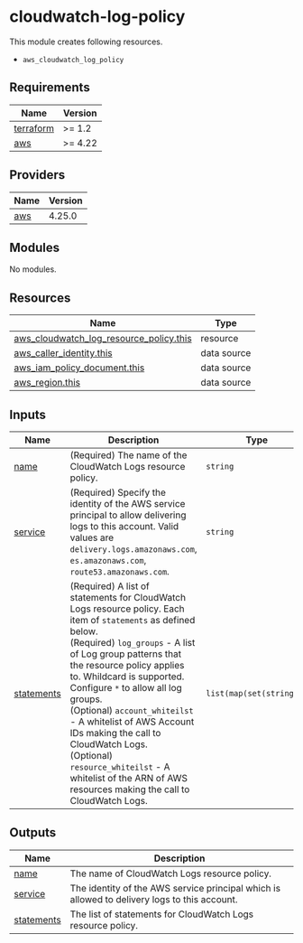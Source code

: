 # cloudwatch-log-policy

This module creates following resources.

- `aws_cloudwatch_log_policy`

<!-- BEGINNING OF PRE-COMMIT-TERRAFORM DOCS HOOK -->
## Requirements

| Name | Version |
|------|---------|
| <a name="requirement_terraform"></a> [terraform](#requirement\_terraform) | >= 1.2 |
| <a name="requirement_aws"></a> [aws](#requirement\_aws) | >= 4.22 |

## Providers

| Name | Version |
|------|---------|
| <a name="provider_aws"></a> [aws](#provider\_aws) | 4.25.0 |

## Modules

No modules.

## Resources

| Name | Type |
|------|------|
| [aws_cloudwatch_log_resource_policy.this](https://registry.terraform.io/providers/hashicorp/aws/latest/docs/resources/cloudwatch_log_resource_policy) | resource |
| [aws_caller_identity.this](https://registry.terraform.io/providers/hashicorp/aws/latest/docs/data-sources/caller_identity) | data source |
| [aws_iam_policy_document.this](https://registry.terraform.io/providers/hashicorp/aws/latest/docs/data-sources/iam_policy_document) | data source |
| [aws_region.this](https://registry.terraform.io/providers/hashicorp/aws/latest/docs/data-sources/region) | data source |

## Inputs

| Name | Description | Type | Default | Required |
|------|-------------|------|---------|:--------:|
| <a name="input_name"></a> [name](#input\_name) | (Required) The name of the CloudWatch Logs resource policy. | `string` | n/a | yes |
| <a name="input_service"></a> [service](#input\_service) | (Required) Specify the identity of the AWS service principal to allow delivering logs to this account. Valid values are `delivery.logs.amazonaws.com`, `es.amazonaws.com`, `route53.amazonaws.com`. | `string` | n/a | yes |
| <a name="input_statements"></a> [statements](#input\_statements) | (Required) A list of statements for CloudWatch Logs resource policy. Each item of `statements` as defined below.<br>    (Required) `log_groups` - A list of Log group patterns that the resource policy applies to. Whildcard is supported. Configure `*` to allow all log groups.<br>    (Optional) `account_whiteilst` - A whitelist of AWS Account IDs making the call to CloudWatch Logs.<br>    (Optional) `resource_whiteilst` - A whitelist of the ARN of AWS resources making the call to CloudWatch Logs. | `list(map(set(string)))` | `[]` | no |

## Outputs

| Name | Description |
|------|-------------|
| <a name="output_name"></a> [name](#output\_name) | The name of CloudWatch Logs resource policy. |
| <a name="output_service"></a> [service](#output\_service) | The identity of the AWS service principal which is allowed to delivery logs to this account. |
| <a name="output_statements"></a> [statements](#output\_statements) | The list of statements for CloudWatch Logs resource policy. |
<!-- END OF PRE-COMMIT-TERRAFORM DOCS HOOK -->
